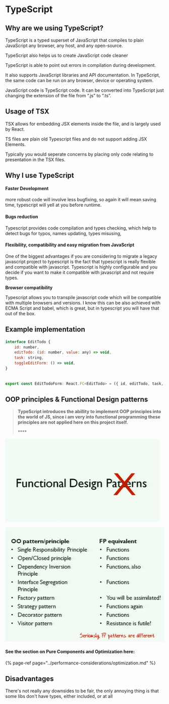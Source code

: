 # TypeScript

## Why are we using TypeScript?

TypeScript is a typed superset of JavaScript that compiles to plain JavaScript any browser, any host, and any open-source.

TypeScript also helps us to create JavaScript code cleaner

TypeScript is able to point out errors in compilation during development.

 It also supports JavaScript libraries and API documentation. In TypeScript, the same code can be run on any browser, device or operating system.

JavaScript code is TypeScript code. It can be converted into TypeScript just changing the extension of the file from “.js” to “.ts”.

## Usage of TSX

TSX allows for embedding JSX elements inside the file, and is largely used by React.

TS files are plain old Typescript files and do not support adding JSX Elements.

Typically you would seperate concerns by placing only code relating to presentation in the TSX files.



## Why I use TypeScript

####  Faster Development

more robust code will involve less bugfixing, so again it will mean saving time, typescript will yell at you before runtime.

####  Bugs reduction

 Typescript provides code compilation and types checking, which help to detect bugs for typos, names updating, types misusing,

####  Flexibility, compatibility and easy migration from JavaScript

 One of the biggest advantages if you are considering to migrate a legacy javascript project to typescript is the fact that typescript is really flexible and compatible with javascript. Typescript is highly configurable and you decide if you want to make it compatible with javascript and not require types.

**Browser compatibility**

 Typescript allows you to transpile javascript code which will be compatible with multiple browsers and versions. I know this can be also achieved with ECMA Script and babel, which is great, but in typescript you will have that out of the box.



## Example implementation

```javascript
interface EditTodo {
    id: number,
    editTodo: (id: number, value: any) => void,
    task: string,
    toggleEditForm: () => void,
}
```

```javascript

export const EditTodoForm: React.FC<EditTodo> = ({ id, editTodo, task, toggleEditForm }) => {
```

## OOP principles & Functional Design patterns



> **TypeScript introduces the abillity to implement OOP principles into the world of JS, since i am very into functional programming these principles are not applied here on this project itself.**
>
> \*\*\*\*

![](../.gitbook/assets/image%20%285%29.png)

![](../.gitbook/assets/image%20%286%29.png)

#### See the section on Pure **C**omponents and Optimization here:

{% page-ref page="../performance-considerations/optimization.md" %}



## **Disadvantages**

There's not really any downsides to be fair, the only annoying thing is that some libs don't have types, either included, or at all

#### 

